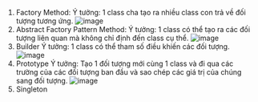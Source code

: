 1. Factory Method:
Ý tưởng: 1 class cha tạo ra nhiều class con trả về đối tượng tương ứng.
![image](https://github.com/tranhong17/bai_tap/assets/132926472/1ae73b03-86a8-4967-be5e-44e1fa168565)
2. Abstract Factory Pattern Method:
Ý tưởng: 1 class có thể tạo ra các đối tượng liên quan mà không chỉ định đến class cụ thể.
![image](https://github.com/tranhong17/bai_tap/assets/132926472/d6cf5f1e-567e-49a5-8166-cb5ba47cba72)
3. Builder
Ý tưởng: 1 class có thể tham số điều khiến các đối tượng.
![image](https://github.com/tranhong17/bai_tap/assets/132926472/304ff1c7-75a8-4930-b637-16f7bac810c5)
4. Prototype
Ý tưởng: Tạo 1 đối tượng mới cùng 1 class và đi qua các trường của các đối tượng ban đầu và sao chép các giá trị của chúng sang đối tượng.
![image](https://github.com/tranhong17/bai_tap/assets/132926472/9bc39f84-cbf4-42e0-8dc7-e0d14afdee2b)
5. Singleton
